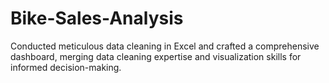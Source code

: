 # Bike-Sales-Analysis

Conducted meticulous data cleaning in Excel and crafted a comprehensive dashboard, merging data cleaning expertise and visualization skills for informed decision-making.

